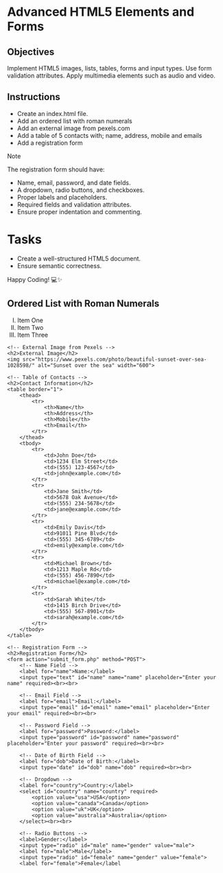 # Advanced HTML5 Elements and Forms

## Objectives
Implement HTML5 images, lists, tables, forms and input types.
Use form validation attributes.
Apply multimedia elements such as audio and video.

## Instructions

- Create an index.html file.
- Add an ordered list with roman numerals
- Add an external image from pexels.com
- Add a table of 5 contacts with; name, address, mobile and emails
- Add a registration form

>[!NOTE]
>  The registration form should have:
>- Name, email, password, and date fields.
>- A dropdown, radio buttons, and checkboxes.
>- Proper labels and placeholders.
>- Required fields and validation attributes.
>- Ensure proper indentation and commenting.
 
# Tasks
- Create a well-structured HTML5 document.
- Ensure semantic correctness.

Happy Coding! 💻✨


<!DOCTYPE html>
<html lang="en">
<head>
    <meta charset="UTF-8">
    <meta name="viewport" content="width=device-width, initial-scale=1.0">
    <title>HTML5 Advanced Elements and Forms</title>
</head>
<body>
    <!-- Ordered List with Roman Numerals -->
    <h2>Ordered List with Roman Numerals</h2>
    <ol type="I">
        <li>Item One</li>
        <li>Item Two</li>
        <li>Item Three</li>
    </ol>

    <!-- External Image from Pexels -->
    <h2>External Image</h2>
    <img src="https://www.pexels.com/photo/beautiful-sunset-over-sea-1028598/" alt="Sunset over the sea" width="600">

    <!-- Table of Contacts -->
    <h2>Contact Information</h2>
    <table border="1">
        <thead>
            <tr>
                <th>Name</th>
                <th>Address</th>
                <th>Mobile</th>
                <th>Email</th>
            </tr>
        </thead>
        <tbody>
            <tr>
                <td>John Doe</td>
                <td>1234 Elm Street</td>
                <td>(555) 123-4567</td>
                <td>john@example.com</td>
            </tr>
            <tr>
                <td>Jane Smith</td>
                <td>5678 Oak Avenue</td>
                <td>(555) 234-5678</td>
                <td>jane@example.com</td>
            </tr>
            <tr>
                <td>Emily Davis</td>
                <td>91011 Pine Blvd</td>
                <td>(555) 345-6789</td>
                <td>emily@example.com</td>
            </tr>
            <tr>
                <td>Michael Brown</td>
                <td>1213 Maple Rd</td>
                <td>(555) 456-7890</td>
                <td>michael@example.com</td>
            </tr>
            <tr>
                <td>Sarah White</td>
                <td>1415 Birch Drive</td>
                <td>(555) 567-8901</td>
                <td>sarah@example.com</td>
            </tr>
        </tbody>
    </table>

    <!-- Registration Form -->
    <h2>Registration Form</h2>
    <form action="submit_form.php" method="POST">
        <!-- Name Field -->
        <label for="name">Name:</label>
        <input type="text" id="name" name="name" placeholder="Enter your name" required><br><br>

        <!-- Email Field -->
        <label for="email">Email:</label>
        <input type="email" id="email" name="email" placeholder="Enter your email" required><br><br>

        <!-- Password Field -->
        <label for="password">Password:</label>
        <input type="password" id="password" name="password" placeholder="Enter your password" required><br><br>

        <!-- Date of Birth Field -->
        <label for="dob">Date of Birth:</label>
        <input type="date" id="dob" name="dob" required><br><br>

        <!-- Dropdown -->
        <label for="country">Country:</label>
        <select id="country" name="country" required>
            <option value="usa">USA</option>
            <option value="canada">Canada</option>
            <option value="uk">UK</option>
            <option value="australia">Australia</option>
        </select><br><br>

        <!-- Radio Buttons -->
        <label>Gender:</label>
        <input type="radio" id="male" name="gender" value="male">
        <label for="male">Male</label>
        <input type="radio" id="female" name="gender" value="female">
        <label for="female">Female</label
